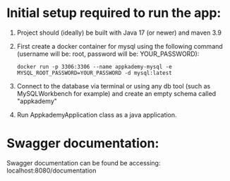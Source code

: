 # Initial setup required to run the app:
1) Project should (ideally) be built with Java 17 (or newer) and maven 3.9

2) First create a docker container for mysql using the following command (username will be: root, password will be: YOUR_PASSWORD):
    ~~~
    docker run -p 3306:3306 --name appkademy-mysql -e MYSQL_ROOT_PASSWORD=YOUR_PASSWORD -d mysql:latest
    ~~~


3) Connect to the database via terminal or using any db tool (such as MySQLWorkbench for example) and create an empty schema called "appkademy"

4) Run AppkademyApplication class as a java application.

# Swagger documentation:
Swagger documentation can be found be accessing: localhost:8080/documentation